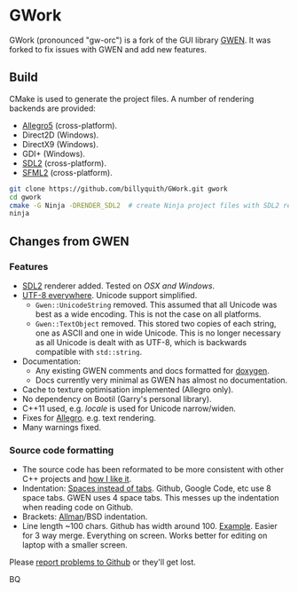 GWork
=====

GWork (pronounced "gw-orc") is a fork of the GUI library [GWEN][gwen]. It was forked 
to fix issues with GWEN and add new features. 

## Build

CMake is used to generate the project files. A number of rendering backends are
provided:
 * [Allegro5][al5] (cross-platform).
 * Direct2D (Windows).
 * DirectX9 (Windows).
 * GDI+ (Windows).
 * [SDL2][sdl2] (cross-platform).
 * [SFML2][sfml2] (cross-platform).

```bash
git clone https://github.com/billyquith/GWork.git gwork
cd gwork
cmake -G Ninja -DRENDER_SDL2  # create Ninja project files with SDL2 renderer
ninja
```

## Changes from GWEN

### Features

* [SDL2][sdl2] renderer added. Tested on *OSX and Windows*.
* [UTF-8 everywhere][5]. Unicode support simplified.
  * `Gwen::UnicodeString` removed. This assumed that all Unicode was best as a 
    wide encoding. This is not the case on all platforms.
  * `Gwen::TextObject` removed. This stored two copies of each string, one as 
    ASCII and one in wide Unicode. This is no longer necessary as all Unicode 
    is dealt with as UTF-8, which is backwards compatible with `std::string`.
* Documentation:
  * Any existing GWEN comments and docs formatted for [doxygen](http://doxygen.org).
  * Docs currently very minimal as GWEN has almost no documentation.
* Cache to texture optimisation implemented (Allegro only).
* No dependency on Bootil (Garry's personal library).
* C++11 used, e.g. *locale* is used for Unicode narrow/widen.
* Fixes for [Allegro][al5]. e.g. text rendering.
* Many warnings fixed.

### Source code formatting
  
* The source code has been reformated to be more consistent with other C++ 
  projects and [how I like it][1].
* Indentation: [Spaces instead of tabs](http://www.jwz.org/doc/tabs-vs-spaces.html).
  Github, Google Code, etc use 8 space tabs. GWEN uses 4 space tabs. This 
  messes up the indentation when reading code on Github.
* Brackets: [Allman][2]/BSD indentation.
* Line length ~100 chars. Github has width around 100. [Example][3]. Easier for 
  3 way merge. Everything on screen. Works better for editing on laptop with 
  a smaller screen.
  
Please [report problems to Github][7] or they'll get lost.


[gwen]: https://github.com/garrynewman/GWEN
[sdl2]: https://www.libsdl.org/
[sfml2]: http://www.sfml-dev.org
[al5]: http://alleg.sourceforge.net
[1]: http://www.codinghorror.com/blog/2009/04/death-to-the-space-infidels.html "Interesting article on consistency"
[2]: http://en.wikipedia.org/wiki/Indent_style#Allman_style "Not uncommon"
[3]: https://github.com/billyquith/GWEN/blob/gwork/gwen/include/Gwen/Skins/TexturedBase.h "Off the edge"
[5]: http://www.utf8everywhere.org "Why you should use UTF8 everywhere."
[6]: http://industriousone.com/premake
[7]: https://github.com/billyquith/GWork/issues "Bugs/Issues"


BQ